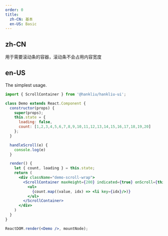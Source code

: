 ```yaml
---
order: 0
title:
  zh-CN: 基本
  en-US: Basic
---
```


## zh-CN

用于需要滚动条的容器，滚动条不会占用内容宽度

## en-US

The simplest usage.

````jsx
import { ScrollContainer } from '@hankliu/hankliu-ui';

class Demo extends React.Component {
  constructor(props) {
    super(props);
    this.state = {
      loading: false,
      count: [1,2,3,4,5,6,7,8,9,10,11,12,13,14,15,16,17,18,19,20]
    };
  }

  handleScroll(e) {
    console.log(e)
  }

  render() {
    let { count, loading } = this.state;
    return (
      <div className="demo-scroll-wrap">
        <ScrollContainer maxHeight={200} indicated={true} onScroll={this.handleScroll}>
          <ul>
            {count.map((value, idx) => <li key={idx}/>)}
          </ul>
        </ScrollContainer>
      </div>
    )
  }
}

ReactDOM.render(<Demo />, mountNode);
````

<style>
  #components-scroll-container-demo-basic .demo-scroll-wrap
  {
    /* width: 300px; */
    /* padding-right: 30px; */
    background-color: #f0fbf9;
  }
  #components-scroll-container-demo-basic li
  {
    background-color: #eee;
    border-radius: 4px;
    height: 20px;
    margin-bottom: 10px;
  }
</style>

